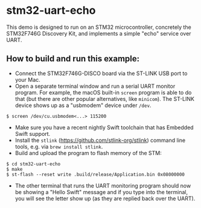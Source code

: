 # stm32-uart-echo

This demo is designed to run on an STM32 microcontroller, concretely the STM32F746G Discovery Kit, and implements a simple "echo" service over UART.

## How to build and run this example:

- Connect the STM32F746G-DISCO board via the ST-LINK USB port to your Mac.
- Open a separate terminal window and run a serial UART monitor program. For example, the macOS built-in `screen` program is able to do that (but there are other popular alternatives, like `minicom`). The ST-LINK device shows up as a "usbmodem" device under `/dev`.
```console
$ screen /dev/cu.usbmodem<...> 115200
```
- Make sure you have a recent nightly Swift toolchain that has Embedded Swift support.
- Install the `stlink` (https://github.com/stlink-org/stlink) command line tools, e.g. via `brew install stlink`.
- Build and upload the program to flash memory of the STM:
```console
$ cd stm32-uart-echo
$ make
$ st-flash --reset write .build/release/Application.bin 0x08000000
```
- The other terminal that runs the UART monitoring program should now be showing a "Hello Swift" message and if you type into the terminal, you will see the letter show up (as they are replied back over the UART).
